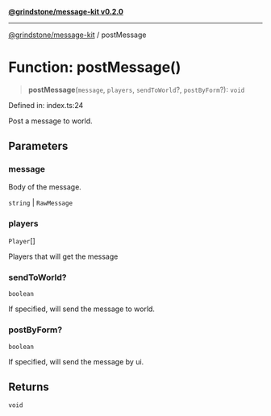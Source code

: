 [**@grindstone/message-kit v0.2.0**](../README.md)

***

[@grindstone/message-kit](../globals.md) / postMessage

# Function: postMessage()

> **postMessage**(`message`, `players`, `sendToWorld`?, `postByForm`?): `void`

Defined in: index.ts:24

Post a message to world.

## Parameters

### message

Body of the message.

`string` | `RawMessage`

### players

`Player`[]

Players that will get the message

### sendToWorld?

`boolean`

If specified, will send the message to world.

### postByForm?

`boolean`

If specified, will send the message by ui.

## Returns

`void`
